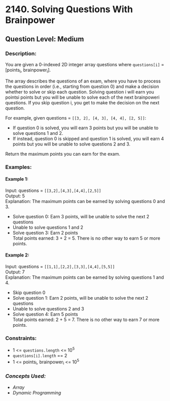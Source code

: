 # 2140. Solving Questions With Brainpower
## Question Level: Medium
### Description:
You are given a 0-indexed 2D integer array questions where `questions[i]` = [points<sub>i</sub>, brainpower<sub>i</sub>].

The array describes the questions of an exam, where you have to process the questions in order (i.e., starting from question 0) and make a decision whether to solve or skip each question. Solving question i will earn you pointsi points but you will be unable to solve each of the next brainpoweri questions. If you skip question i, you get to make the decision on the next question.

For example, given questions = `[[3, 2], [4, 3], [4, 4], [2, 5]]`:
- If question 0 is solved, you will earn 3 points but you will be unable to solve questions 1 and 2.
- If instead, question 0 is skipped and question 1 is solved, you will earn 4 points but you will be unable to solve questions 2 and 3.

Return the maximum points you can earn for the exam.

### Examples:
#### Example 1:

Input: questions = `[[3,2],[4,3],[4,4],[2,5]]`  
Output: 5   
Explanation: The maximum points can be earned by solving questions 0 and 3.  
- Solve question 0: Earn 3 points, will be unable to solve the next 2 questions
- Unable to solve questions 1 and 2
- Solve question 3: Earn 2 points  
Total points earned: 3 + 2 = 5. There is no other way to earn 5 or more points.
#### Example 2:

Input: questions = `[[1,1],[2,2],[3,3],[4,4],[5,5]]`  
Output: 7  
Explanation: The maximum points can be earned by solving questions 1 and 4.  
- Skip question 0
- Solve question 1: Earn 2 points, will be unable to solve the next 2 questions
- Unable to solve questions 2 and 3
- Solve question 4: Earn 5 points  
Total points earned: 2 + 5 = 7. There is no other way to earn 7 or more points.

### Constraints:

- 1 <= `questions.length` <= 10<sup>5</sup>
- `questions[i].length` == 2
- 1 <= points<sub>i</sub>, brainpower<sub>i</sub> <= 10<sup>5</sup>

### <i>Concepts Used:
- Array
- Dynamic Programming </i>